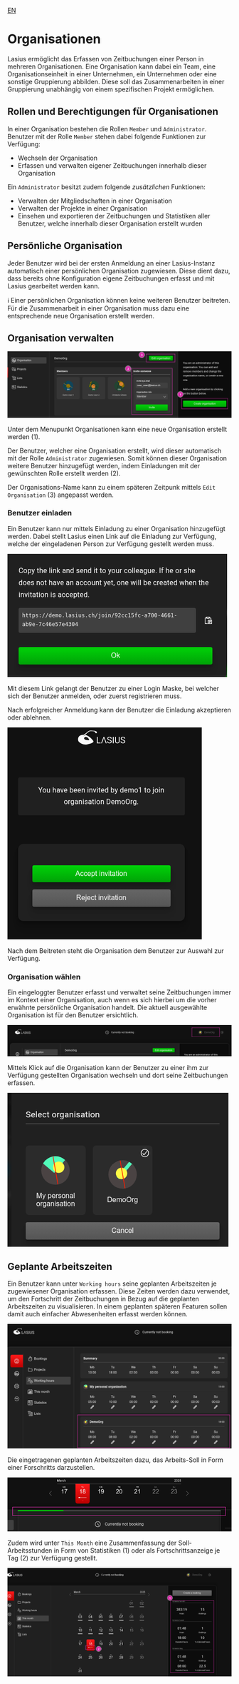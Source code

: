 [EN](Organizations)

# Organisationen

Lasius ermöglicht das Erfassen von Zeitbuchungen einer Person in mehreren Organisationen. Eine Organisation kann dabei ein Team, eine Organisationseinheit in einer Unternehmen, ein Unternehmen oder eine sonstige Gruppierung abbilden. Diese soll das Zusammenarbeiten in einer Gruppierung unabhängig von einem spezifischen Projekt ermöglichen.

## Rollen und Berechtigungen für Organisationen

In einer Organisation bestehen die Rollen `Member` und `Administrator`. Benutzer mit der Rolle `Member` stehen dabei folgende Funktionen zur Verfügung:

- Wechseln der Organisation
- Erfassen und verwalten eigener Zeitbuchungen innerhalb dieser Organisation

Ein `Administrator` besitzt zudem folgende _zusätzlichen_ Funktionen:

- Verwalten der Mitgliedschaften in einer Organisation
- Verwalten der Projekte in einer Organisation
- Einsehen und exportieren der Zeitbuchungen und Statistiken aller Benutzer, welche innerhalb dieser Organisation erstellt wurden

## Persönliche Organisation

Jeder Benutzer wird bei der ersten Anmeldung an einer Lasius-Instanz automatisch einer persönlichen Organisation zugewiesen. Diese dient dazu, dass bereits ohne Konfiguration eigene Zeitbuchungen erfasst und mit Lasius gearbeitet werden kann.

ℹ️ Einer persönlichen Organisation können keine weiteren Benutzer beitreten. Für die Zusammenarbeit in einer Organisation muss dazu eine entsprechende neue Organisation erstellt werden.

## Organisation verwalten

![Organisation verwalten](images/Lasius_Org_Manage.png)

Unter dem Menupunkt Organisationen kann eine neue Organisation erstellt werden (1).

Der Benutzer, welcher eine Organisation erstellt, wird dieser automatisch mit der Rolle `Administrator` zugewiesen. Somit können dieser Organisation weitere Benutzer hinzugefügt werden, indem Einladungen mit der gewünschten Rolle erstellt werden (2).

Der Organisations-Name kann zu einem späteren Zeitpunk mittels `Edit Organisation` (3) angepasst werden.

### Benutzer einladen

Ein Benutzer kann nur mittels Einladung zu einer Organisation hinzugefügt werden. Dabei stellt Lasius einen Link auf die Einladung zur Verfügung, welche der eingeladenen Person zur Verfügung gestellt werden muss.

![Einladungslink](images/Lasius_Org_Invitation_Link.png)

Mit diesem Link gelangt der Benutzer zu einer Login Maske, bei welcher sich der Benutzer anmelden, oder zuerst registrieren muss.

Nach erfolgreicher Anmeldung kann der Benutzer die Einladung akzeptieren oder ablehnen.

![Einladung akzeptieren](images/Lasius_Org_Join.png)

Nach dem Beitreten steht die Organisation dem Benutzer zur Auswahl zur Verfügung.

### Organisation wählen

Ein eingeloggter Benutzer erfasst und verwaltet seine Zeitbuchungen immer im Kontext einer Organisation, auch wenn es sich hierbei um die vorher erwähnte persönliche Organisation handelt. Die aktuell ausgewählte Organisation ist für den Benutzer ersichtlich.

![Aktuelle Organisation](images/Lasius_Org_Current.png)

Mittels Klick auf die Organisation kann der Benutzer zu einer ihm zur Verfügung gestellten Organisation wechseln und dort seine Zeitbuchungen erfassen.

![Organisation wechseln](images/Lasius_Org_Switch.png)

## Geplante Arbeitszeiten

Ein Benutzer kann unter `Working hours` seine geplanten Arbeitszeiten je zugewiesener Organisation erfassen. Diese Zeiten werden dazu verwendet, um den Fortschritt der Zeitbuchungen in Bezug auf die geplanten Arbeitszeiten zu visualisieren. In einem geplanten späteren Featuren sollen damit auch einfacher Abwesenheiten erfasst werden können.

![Geplante Arbeitszeiten](Lasius_Org_Workinghours.png)

Die eingetragenen geplanten Arbeitszeiten dazu, das Arbeits-Soll in Form einer Forschritts darzustellen.

![Aktueller Fortschritt](images/Lasius_TimeBooking_Current_Progress.png)

Zudem wird unter `This Month` eine Zusammenfassung der Soll-Arbeitsstunden in Form von Statistiken (1) oder als Fortschrittsanzeige je Tag (2) zur Verfügung gestellt.

![Aktueller Monat](images/Lasius_TimeBooking_This_Month.png)

